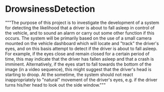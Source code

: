 # DrowsinessDetection
"""The purpose of this project is to investigate the development of a system for
detecting the likelihood that a driver is about to fall asleep in control of the vehicle,
and to sound an alarm or carry out some other function if this occurs. The system will
be primarily based on the use of a small camera mounted on the vehicle dashboard
which will locate and "track" the driver's eyes, and on this basis attempt to detect if
the driver is about to fall asleep.
For example, if the eyes close and remain closed for a certain period of time, this may
indicate that the driver has fallen asleep and that a crash is imminent. Alternatively, if
the eyes start to fall towards the bottom of the image (in a video sequence), this
might suggest that the driver's head is starting to droop. At the sometime, the
system should not react inappropriately to "natural" movement of the driver's eyes,
e.g. if the driver turns his/her head to look out the side window."""
